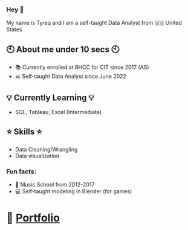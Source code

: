 ### Hey 👋

My name is Tyreq and I am a self-taught Data Analyst from :us: United States

## :clock10: About me under 10 secs :clock10:
* :books: Currently enrolled at BHCC for CIT since 2017 (AS)
* :bar_chart: Self-taught Data Analyst since June 2022

## :bulb: Currently Learning :bulb:
* SQL, Tableau, Excel (Intermediate)

## :star: Skills :star:
* Data Cleaning/Wrangling 
* Data visualization

### Fun facts:
* :musical_keyboard: Music School from 2012-2017
* :computer: Self-taught modeling in Blender (for games)

# :file_folder: [Portfolio](https://github.com/TyreqPW/DA_Portfolio)
